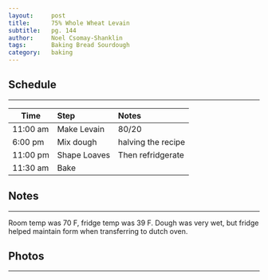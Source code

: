 ```yaml
---
layout:     post
title:      75% Whole Wheat Levain
subtitle:   pg. 144
author:     Noel Csomay-Shanklin
tags: 		Baking Bread Sourdough
category:   baking
---
```

## Schedule
---

Time             | Step | Notes |
|----------------|:------|:--------------|
11:00 am | Make Levain | 80/20
6:00 pm  | Mix dough   | halving the recipe
11:00 pm | Shape Loaves| Then refridgerate
11:30 am | Bake | 

## Notes
---

Room temp was 70 F, fridge temp was 39 F. Dough was very wet, but fridge helped maintain form when transferring to dutch oven.

## Photos
---
<script src="https://cdn.jsdelivr.net/npm/publicalbum@latest/embed-ui.min.js" async></script>
<div class="pa-carousel-widget" style="width:100%; height:480px; display:none;"
  data-link="https://photos.app.goo.gl/tosRKLDFmYjR7h4G8"
  data-title="75% Whole Wheat"
  data-description="2 new photos added to shared album"
  data-delay="120">
  <object data="https://lh3.googleusercontent.com/0Zq4AfFyIdtmSIK1df5hBCrT4ko0OajAkO7KC4DZi8gZcLNimCpokAnXeWIHZbkJOFzRQmCcQ0lr7Z1N6zXP24Q3HLk5g5n95zq4k7rhjsQ10H6YqIThY-Z47mVGHgml6vRfb96vVg4=w1920-h1080"></object>
  <object data="https://lh3.googleusercontent.com/zYjeIJJLRFNfxYCOPxFvhD_AHZtmy0sOwcFVbkLuopQppGuNnKYFS_T1MIVsJRCTJ-LdNfgVzPz83nhqyGjM8FyZbe89kGVbfpvs7dyb6G2hnTXW9xVYHIvwJbfPA_ksQO1auteG3L0=w1920-h1080"></object>
</div>
